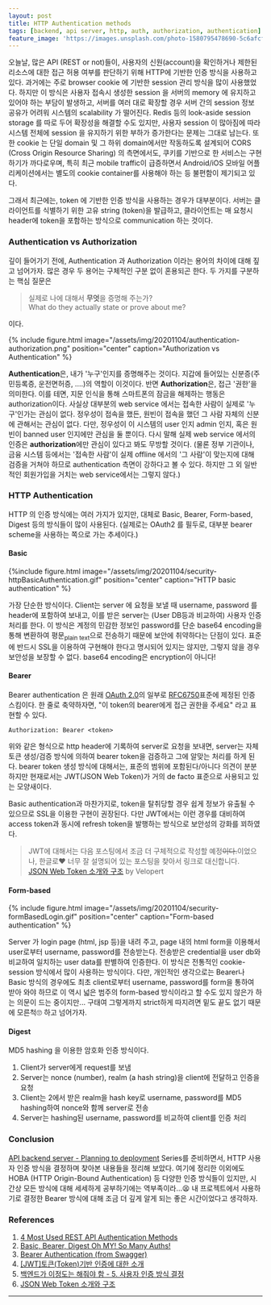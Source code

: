 ```yaml
---
layout: post
title: HTTP Authentication methods
tags: [backend, api server, http, auth, authorization, authentication]
feature_image: 'https://images.unsplash.com/photo-1580795478690-5c6afcf4e7c3?ixlib=rb-1.2.1&ixid=eyJhcHBfaWQiOjEyMDd9&auto=format&fit=crop&w=1867&q=80'
---
```


<!-- more -->
오늘날, 많은 API (REST or not)들이, 사용자의 신원(account)을 확인하거나 제한된 리소스에 대한 접근 허용 여부를 판단하기 위해 HTTP에 기반한 인증 방식을 사용하고 있다. 과거에는 주로 browser cookie 에 기반한 session 관리 방식을 많이 사용했었다. 하지만 이 방식은 사용자 접속시 생성한 session 을 서버의 memory 에 유지하고 있어야 하는 부담이 발생하고, 서버를 여러 대로 확장할 경우 서버 간의 session 정보 공유가 어려워 시스템의 scalability 가 떨어진다. Redis 등의 look-aside session storage 를 따로 두어 확장성을 해결할 수도 있지만, 사용자 session 이 많아짐에 따라 시스템 전체에 session 을 유지하기 위한 부하가 증가한다는 문제는 그대로 남는다. 또한 cookie 는 단일 domain 및 그 하위 domain에서만 작동하도록 설계되어 CORS (Cross Origin Resource Sharing) 의 측면에서도, 쿠키를 기반으로 한 서비스는 구현하기가 까다로우며, 특히 최근 mobile traffic이 급증하면서 Android/iOS 모바일 어플리케이션에서는 별도의 cookie container를 사용해야 하는 등 불편함이 제기되고 있다.

그래서 최근에는, token 에 기반한 인증 방식을 사용하는 경우가 대부분이다. 서버는 클라이언트를 식별하기 위한 고유 string (token)을 발급하고, 클라이언트는 매 요청시 header에 token을 포함하는 방식으로 communication 하는 것이다.

### Authentication vs Authorization
깊이 들어가기 전에, Authentication 과 Authorization 이라는 용어의 차이에 대해 짚고 넘어가자. 많은 경우 두 용어는 구체적인 구분 없이 혼용되곤 한다. 두 가지를 구분하는 핵심 질문은

> 실제로 나에 대해서 **무엇**을 증명해 주는가?  
> What do they actually state or prove about me?

이다.

{% include figure.html image="/assets/img/20201104/authentication-authorization.png" position="center" caption="Authorization vs Authentication" %}

**Authentication**은, 내가 '누구'인지를 증명해주는 것이다. 지갑에 들어있는 신분증(주민등록증, 운전면허증, ....)의 역할이 이것이다. 반면 **Authorization**은, 접근 '권한'을 의미한다. 이를 테면, 지문 인식을 통해 스마트폰의 잠금을 해제하는 행동은 authorization이다. 사실상 대부분의 web service 에서는 접속한 사람이 실제로 '누구'인가는 관심이 없다. 정우성이 접속을 했든, 원빈이 접속을 했던 그 사람 자체의 신분에 관해서는 관심이 없다. 다만, 정우성이 이 시스템의 user 인지 admin 인지, 혹은 원빈이 banned user 인지에만 관심을 둘 뿐이다. 다시 말해 실제 web service 에서의 인증은 **authorization**에만 관심이 있다고 봐도 무방할 것이다. (물론 정부 기관이나, 금융 시스템 등에서는 '접속한 사람'이 실제 offline 에서의 '그 사람'이 맞는지에 대해 검증을 거쳐야 하므로 authentication 측면이 강하다고 볼 수 있다. 하지만 그 외 일반적인 회원가입을 거치는 web service에서는 그렇지 않다.)

### HTTP Authentication

HTTP 의 인증 방식에는 여러 가지가 있지만, 대체로 Basic, Bearer, Form-based, Digest 등의 방식들이 많이 사용된다. (실제로는 OAuth2 를 필두로, 대부분 bearer scheme을 사용하는 쪽으로 가는 추세이다.)

#### Basic

{%include figure.html image="/assets/img/20201104/security-httpBasicAuthentication.gif" position="center" caption="HTTP basic authentication" %}

가장 단순한 방식이다. Client는 server 에 요청을 보낼 때 username, password 를 header에 포함하여 보내고, 이를 받은 server는 (User DB등과 비교하여) 사용자 인증 처리를 한다. 이 방식은 계정의 민감한 정보인 password를 단순 base64 encoding을 통해 변환하여 평문<sub>plain text</sub>으로 전송하기 때문에 보안에 취약하다는 단점이 있다. 표준에 반드시 SSL을 이용하여 구현해야 한다고 명시되어 있지는 않지만, 그렇지 않을 경우 보안성을 보장할 수 없다. base64 encoding은 encryption이 아니다!

#### Bearer

Bearer authentication 은 원래 [OAuth 2.0](https://oauth.net/2/)의 일부로 [RFC6750](https://tools.ietf.org/html/rfc6750)표준에 제정된 인증 스킴이다. 한 줄로 축약하자면, "이 token의 bearer에게 접근 권한을 주세요" 라고 표현할 수 있다.

```
Authorization: Bearer <token>
```

위와 같은 형식으로 http header에 기록하여 server로 요청을 보내면, server는 자체 토큰 생성/검증 방식에 의하여 bearer token을 검증하고 그에 알맞는 처리를 하게 된다. bearer token 생성 방식에 대해서는, 표준의 범위에 포함된다/아니다 의견이 분분하지만 현재로서는 JWT(JSON Web Token)가 거의 de facto 표준으로 사용되고 있는 모양새이다.

Basic authentication과 마찬가지로, token을 탈취당할 경우 쉽게 정보가 유출될 수 있으므로 SSL을 이용한 구현이 권장된다. 다만 JWT에서는 이런 경우를 대비하여 access token과 동시에 refresh token을 발행하는 방식으로 보안성의 강화를 꾀하였다.

> JWT에 대해서는 다음 포스팅에서 조금 더 구체적으로 작성할 예정~~이다.~~이었으나, 한글로❤ 너무 잘 설명되어 있는 포스팅을 찾아서 링크로 대신합니다.  
> [JSON Web Token 소개와 구조](https://velopert.com/2389) by Velopert

#### Form-based

{% include figure.html image="/assets/img/20201104/security-formBasedLogin.gif" position="center" caption="Form-based authentication" %}

Server 가 login page (html, jsp 등)을 내려 주고, page 내의 html form을 이용해서 user로부터 username, password를 전송받는다. 전송받은 credential을 user db와 비교하여 일치하는 user data를 판별하여 인증한다. 이 방식은 전통적인 cookie-session 방식에서 많이 사용하는 방식이다. 다만, 개인적인 생각으로는 Bearer나 Basic 방식의 경우에도 최초 client로부터 username, password를 form을 통하여 받아 와야 하므로 이 역시 넓은 범주의 form-based 방식이라고 할 수도 있지 않은가 하는 의문이 드는 중이지만... 구태여 그렇게까지 strict하게 따지려면 밑도 끝도 없기 때문에 모른척🙄 하고 넘어가자.

#### Digest

MD5 hashing 을 이용한 암호화 인증 방식이다.
1. Client가 server에게 request를 보냄
2. Server는 nonce (number), realm (a hash string)을 client에 전달하고 인증을 요청
3. Client는 2에서 받은 realm을 hash key로 username, password를 MD5 hashing하여 nonce와 함께 server로 전송
4. Server는 hashing된 username, password를 비교하여 client를 인증 처리

### Conclusion

[API backend server - Planning to deployment](/series/#api-backend-server-planning-to-deployment) Series를 준비하면서, HTTP 사용자 인증 방식을 결정하며 찾아본 내용들을 정리해 보았다. 여기에 정리한 이외에도 HOBA (HTTP Origin-Bound Authentication) 등 다양한 인증 방식들이 있지만, 시간상 모든 방식에 대해 세세하게 공부하기에는 역부족이라...😫 내 프로젝트에서 사용하기로 결정한 Bearer 방식에 대해 조금 더 깊게 알게 되는 좋은 시간이었다고 생각하자.

### References

1. [4 Most Used REST API Authentication Methods](https://blog.restcase.com/4-most-used-rest-api-authentication-methods/)
2. [Basic, Bearer, Digest Oh MY! So Many Auths!](https://dev.to/caffiendkitten/authentication-types-3984)
3. [Bearer Authentication (from Swagger)](https://swagger.io/docs/specification/authentication/bearer-authentication/)
4. [\[JWT\]토큰(Token)기반 인증에 대한 소개](https://velopert.com/2350)
5. [백엔드가 이정도는 해줘야 함 - 5. 사용자 인증 방식 결정](https://velog.io/@city7310/%EB%B0%B1%EC%97%94%EB%93%9C%EA%B0%80-%EC%9D%B4%EC%A0%95%EB%8F%84%EB%8A%94-%ED%95%B4%EC%A4%98%EC%95%BC-%ED%95%A8-5.-%EC%82%AC%EC%9A%A9%EC%9E%90-%EC%9D%B8%EC%A6%9D-%EB%B0%A9%EC%8B%9D-%EA%B2%B0%EC%A0%95)
6. [JSON Web Token 소개와 구조](https://velopert.com/2389)

---